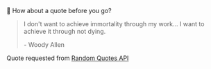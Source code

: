 📣 How about a quote before you go?

> I don't want to achieve immortality through my work... I want to achieve it through not dying.
>
> <p>- Woody Allen</p>

Quote requested from [Random Quotes API](https://github.com/lukePeavey/quotable)
